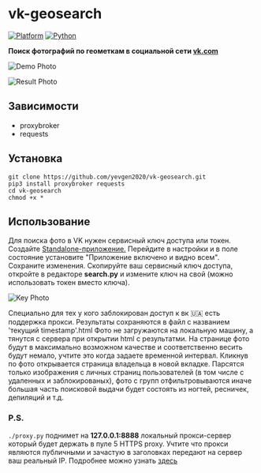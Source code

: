 # vk-geosearch
[![Platform](https://img.shields.io/badge/Platform-Linux-brightgreen.svg)](https://shields.io/)
[![Python](https://img.shields.io/badge/Python-3.6-brightgreen.svg)](https://shields.io/)

**Поиск фотографий по геометкам в социальной сети [vk.com](https://vk.com)**

![Demo Photo](http://i.piccy.info/i9/07277ceee30da11d077c3a4f00f18544/1556797628/82386/1315967/screen1.jpg)

![Result Photo](http://i.piccy.info/i9/4c686f00c3a6123586868e37e981eadd/1556797717/169127/1315967/screen2.jpg)

## Зависимости

* proxybroker
* requests


## Установка


```
git clone https://github.com/yevgen2020/vk-geosearch.git
pip3 install proxybroker requests
cd vk-geosearch
chmod +x *
```

## Использование

Для поиска фото в VK нужен сервисный ключ доступа или токен. Создайте  [Standalone-приложение.](https://vk.com/editapp?act=create) Перейдите в настройки и в поле состояние установите "Приложение включено и видно всем". Сохраните изменения. Скопируйте ваш сервисный ключ доступа, откройте в редакторе **search.py** и измените ключ на свой (можно использовать токен вместо ключа).

![Key Photo](http://i.piccy.info/i9/c892cacfa39cdc3e06151b36385cae26/1556800215/29459/1315967/screen3.png)

Специально для тех у кого заблокирован доступ к вк :ukraine: есть поддержка прокси. Результаты сохраняются в файл с названием 'текущий timestamp'.html Фото не загружаются на локальную машину, а тянутся с сервера при открытии html с результатми. На странице фото будут в максимально возможном качестве и соответственно весить будут немало, учтите это когда задаете временной интервал. Кликнув по фото открывается страница владельца в новой вкладке. Парсятся только изображения с личных страниц пользователей (в том числе с удаленных и заблокированых), фото с групп отфильтровываются иначе большая часть поисковой выдачи будет состоять из ногтей, ресничек, депиляций и т.д.

### P.S.

```./proxy.py``` поднимет на **127.0.0.1:8888** локальный прокси-сервер который будет держать в пуле 5 HTTPS proxy. Учтите что прокси являются публичными и зачастую в заголовках передают на сервер ваш реальный IP. Подробнее можно узнать [здесь](https://github.com/constverum/ProxyBroker)






